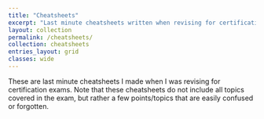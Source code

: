 ```yaml
---
title: "Cheatsheets"
excerpt: "Last minute cheatsheets written when revising for certification exams"
layout: collection
permalink: /cheatsheets/
collection: cheatsheets
entries_layout: grid
classes: wide
---
```


These are last minute cheatsheets I made when I was revising for certification exams. Note that these cheatsheets do not include all topics covered in the exam, but rather a few points/topics that are easily confused or forgotten.